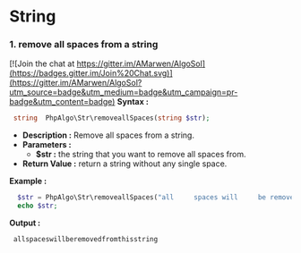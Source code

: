 # String
### 1. remove all spaces from a string

[![Join the chat at https://gitter.im/AMarwen/AlgoSol](https://badges.gitter.im/Join%20Chat.svg)](https://gitter.im/AMarwen/AlgoSol?utm_source=badge&utm_medium=badge&utm_campaign=pr-badge&utm_content=badge)
**Syntax :**
 ```php
  string  PhpAlgo\Str\removeallSpaces(string $str);
 ```
   - **Description :** Remove all spaces from a string.
   - **Parameters :**
     - **$str :** the string that you want to remove all spaces from.
   - **Return Value :** return a string without any single space.

**Example :**
 ```php
   $str = PhpAlgo\Str\removeallSpaces("all     spaces will     be removed    from this       string") ;
   echo $str;
 ```
 **Output :**
```
 allspaceswillberemovedfromthisstring
```

